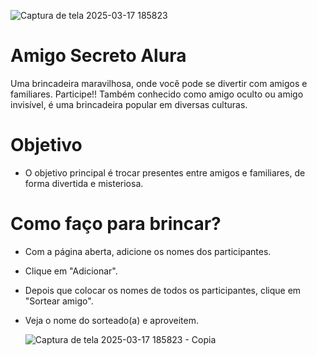 



![Captura de tela 2025-03-17 185823](https://github.com/user-attachments/assets/05068bff-985d-4941-8e09-b527f56fc547)

# Amigo Secreto Alura 

 Uma brincadeira maravilhosa, onde você pode se divertir com amigos e familiares. Participe!!
 Também conhecido como amigo oculto ou amigo invisível, é uma brincadeira popular em diversas culturas. 

 # Objetivo
 - O objetivo principal é trocar presentes entre amigos e familiares, de forma divertida e misteriosa.

 # Como faço para brincar? 
 - Com a página aberta, adicione os nomes dos participantes.
 - Clique em "Adicionar".
 - Depois que colocar os nomes de todos os participantes, clique em "Sortear amigo".
 - Veja o nome do sorteado(a) e aproveitem.
   
   ![Captura de tela 2025-03-17 185823 - Copia](https://github.com/user-attachments/assets/3d88c0f1-86ff-4fbd-9e88-dbd318d35ad0)

